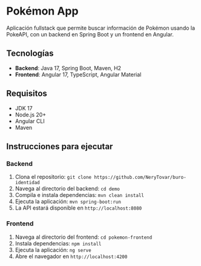 # Pokémon App

Aplicación fullstack que permite buscar información de Pokémon usando la PokeAPI, con un backend en Spring Boot y un frontend en Angular.

## Tecnologías
- **Backend**: Java 17, Spring Boot, Maven, H2
- **Frontend**: Angular 17, TypeScript, Angular Material

## Requisitos
- JDK 17
- Node.js 20+
- Angular CLI
- Maven

## Instrucciones para ejecutar

### Backend
1. Clona el repositorio: `git clone https://github.com/NeryTovar/buro-identidad`
2. Navega al directorio del backend: `cd demo`
3. Compila e instala dependencias: `mvn clean install`
4. Ejecuta la aplicación: `mvn spring-boot:run`
5. La API estará disponible en `http://localhost:8080`

### Frontend
1. Navega al directorio del frontend: `cd pokemon-frontend`
2. Instala dependencias: `npm install`
3. Ejecuta la aplicación: `ng serve`
4. Abre el navegador en `http://localhost:4200`